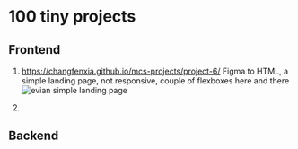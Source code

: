 # 100 tiny projects

## Frontend
1. https://changfenxia.github.io/mcs-projects/project-6/
Figma to HTML, a simple landing page, not responsive, couple of flexboxes here and there
![evian simple landing page](https://github.com/changfenxia/100-micro-projects/tree/main/img/rsz-evian.png)

2. 

## Backend
